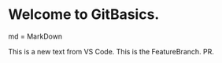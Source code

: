 # Welcome to GitBasics.

md = MarkDown

This is a new text from VS Code. This is the FeatureBranch.
PR.
